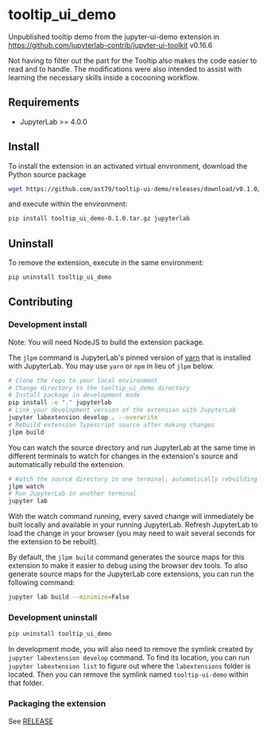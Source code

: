 # tooltip_ui_demo

Unpublished tooltip demo from the jupyter-ui-demo extension in https://github.com/jupyterlab-contrib/jupyter-ui-toolkit v0.16.6

Not having to filter out the part for the Tooltip also makes the code easier to read and to handle. The modifications were also intended to assist with learning the necessary skills inside a cocooning workflow.

## Requirements

- JupyterLab >= 4.0.0

## Install

To install the extension in an activated virtual environment, download the Python source package

```bash
wget https://github.com/ast79/tooltip-ui-demo/releases/download/v0.1.0/tooltip_ui_demo-0.1.0.tar.gz
```

and execute within the environment:

```bash
pip install tooltip_ui_demo-0.1.0.tar.gz jupyterlab
```

## Uninstall

To remove the extension, execute in the same environment:

```bash
pip uninstall tooltip_ui_demo
```

## Contributing

### Development install

Note: You will need NodeJS to build the extension package.

The `jlpm` command is JupyterLab's pinned version of
[yarn](https://yarnpkg.com/) that is installed with JupyterLab. You may use
`yarn` or `npm` in lieu of `jlpm` below.

```bash
# Clone the repo to your local environment
# Change directory to the tooltip_ui_demo directory
# Install package in development mode
pip install -e "." jupyterlab
# Link your development version of the extension with JupyterLab
jupyter labextension develop . --overwrite
# Rebuild extension Typescript source after making changes
jlpm build
```

You can watch the source directory and run JupyterLab at the same time in different terminals to watch for changes in the extension's source and automatically rebuild the extension.

```bash
# Watch the source directory in one terminal, automatically rebuilding when needed
jlpm watch
# Run JupyterLab in another terminal
jupyter lab
```

With the watch command running, every saved change will immediately be built locally and available in your running JupyterLab. Refresh JupyterLab to load the change in your browser (you may need to wait several seconds for the extension to be rebuilt).

By default, the `jlpm build` command generates the source maps for this extension to make it easier to debug using the browser dev tools. To also generate source maps for the JupyterLab core extensions, you can run the following command:

```bash
jupyter lab build --minimize=False
```

### Development uninstall

```bash
pip uninstall tooltip_ui_demo
```

In development mode, you will also need to remove the symlink created by `jupyter labextension develop`
command. To find its location, you can run `jupyter labextension list` to figure out where the `labextensions`
folder is located. Then you can remove the symlink named `tooltip-ui-demo` within that folder.

### Packaging the extension

See [RELEASE](RELEASE.md)
